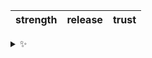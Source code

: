| strength | release | trust |
| :------: | :-----: | :---: |

<details>
  <summary>✨</summary>
  These words are chosen at random each day. New words will appear here tomorrow morning.
</details>